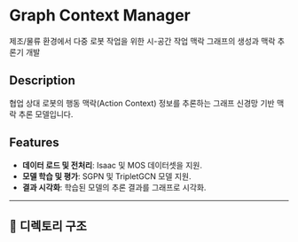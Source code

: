 # Graph Context Manager
제조/물류 환경에서 다중 로봇 작업을 위한 시-공간 작업 맥락 그래프의 생성과 맥락 추론기 개발



## Description
협업 상대 로봇의 행동 맥락(Action Context) 정보를 추론하는 그래프 신경망 기반 맥락 추론 모델입니다.


## Features
- **데이터 로드 및 전처리**: Isaac 및 MOS 데이터셋을 지원.
- **모델 학습 및 평가**: SGPN 및 TripletGCN 모델 지원.
- **결과 시각화**: 학습된 모델의 추론 결과를 그래프로 시각화.

---

## 📂 디렉토리 구조